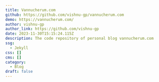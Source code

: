 ```yaml
---
title: Vannucherum.com
github: https://github.com/vishnu-gp/vannucherum.com
demo: https://vannucherum.com/
author: vishnu-gp
author_link: https://github.com/vishnu-gp
date: 2023-11-30T15:15:24.115Z
description: The code repository of personal blog vannucherum.com
ssg:
  - Jekyll
css: []
cms: []
category:
  - Blog
draft: false
---
```

